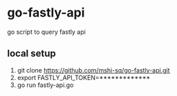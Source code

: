 # go-fastly-api
go script to query fastly api

## local setup
1. git clone https://github.com/mshi-sq/go-fastly-api.git
2. export FASTLY_API_TOKEN=*************
3. go run fastly-api.go
